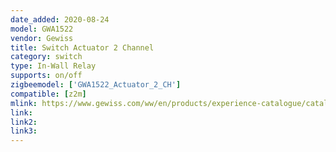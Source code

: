 ```yaml
---
date_added: 2020-08-24
model: GWA1522
vendor: Gewiss
title: Switch Actuator 2 Channel
category: switch
type: In-Wall Relay
supports: on/off
zigbeemodel: ['GWA1522_Actuator_2_CH']
compatible: [z2m]
mlink: https://www.gewiss.com/ww/en/products/experience-catalogue/catalogs/series/product/domotics/wireless-devices-zigbee/GWA1522
link: 
link2: 
link3: 
---
```

